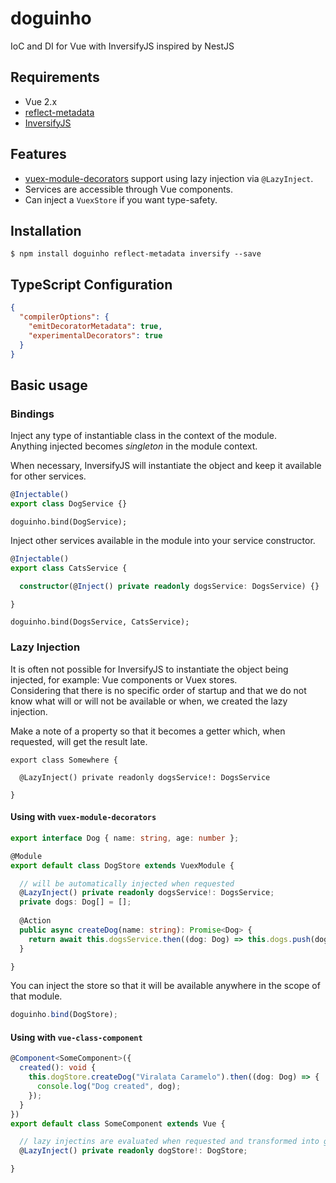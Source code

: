 # doguinho
IoC and DI for Vue with InversifyJS inspired by NestJS

## Requirements
* Vue 2.x
* [reflect-metadata](https://github.com/rbuckton/reflect-metadata)
* [InversifyJS](https://github.com/inversify/InversifyJS)

## Features
* [vuex-module-decorators](https://github.com/championswimmer/vuex-module-decorators) support using lazy injection via `@LazyInject`.
* Services are accessible through Vue components.
* Can inject a `VuexStore` if you want type-safety.

## Installation
```
$ npm install doguinho reflect-metadata inversify --save
```

## TypeScript Configuration
```json
{
  "compilerOptions": {
    "emitDecoratorMetadata": true,
    "experimentalDecorators": true
  }
}
```

## Basic usage
### Bindings
Inject any type of instantiable class in the context of the module.\
Anything injected becomes *singleton* in the module context.

When necessary, InversifyJS will instantiate the object and keep it available for other services.

```ts
@Injectable() 
export class DogService {}
```
```
doguinho.bind(DogService);
```

Inject other services available in the module into your service constructor.
```ts
@Injectable() 
export class CatsService {

  constructor(@Inject() private readonly dogsService: DogsService) {}

}
```
```
doguinho.bind(DogsService, CatsService);
```

### Lazy Injection
It is often not possible for InversifyJS to instantiate the object being injected, for example: Vue components or Vuex stores.\
Considering that there is no specific order of startup and that we do not know what will or will not be available or when, we created the lazy injection.

Make a note of a property so that it becomes a getter which, when requested, will get the result late.

```
export class Somewhere {

  @LazyInject() private readonly dogsService!: DogsService
  
}
```

#### Using with `vuex-module-decorators`
```ts
export interface Dog { name: string, age: number };

@Module
export default class DogStore extends VuexModule {

  // will be automatically injected when requested
  @LazyInject() private readonly dogsService!: DogsService;
  private dogs: Dog[] = [];
  
  @Action
  public async createDog(name: string): Promise<Dog> {
    return await this.dogsService.then((dog: Dog) => this.dogs.push(dog));
  }

}
```

You can inject the store so that it will be available anywhere in the scope of that module.
```ts
doguinho.bind(DogStore);
```

#### Using with `vue-class-component`
```ts
@Component<SomeComponent>({
  created(): void {
    this.dogStore.createDog("Viralata Caramelo").then((dog: Dog) => {
      console.log("Dog created", dog);
    });
  }
})
export default class SomeComponent extends Vue {

  // lazy injectins are evaluated when requested and transformed into getters
  @LazyInject() private readonly dogStore!: DogStore;

}
```
